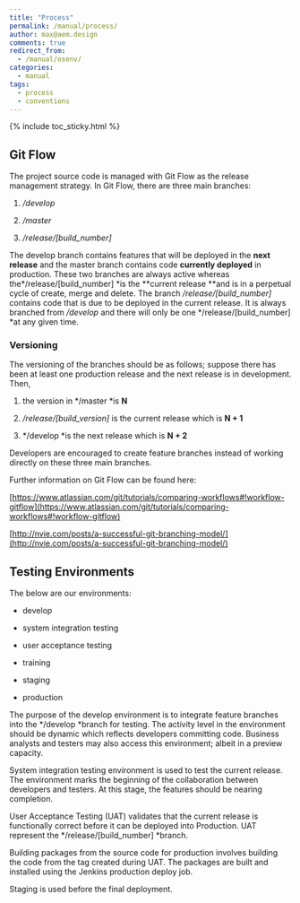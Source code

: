 ```yaml
---
title: "Process"
permalink: /manual/process/
author: max@aem.design
comments: true
redirect_from:
  - /manual/osenv/
categories:
  - manual
tags:
  - process
  - conventions
---
```


{% include toc_sticky.html %}

## Git Flow

The project source code is managed with Git Flow as the release management strategy. In Git Flow, there are three main branches:

1. */develop*

2. */master*

3. */release/[build_number]*

The develop branch contains features that will be deployed in the **next release** and the master branch contains code **currently deployed** in production. These two branches are always active whereas the*/release/[build_number] *is the **current release **and is in a perpetual cycle of create, merge and delete. The branch */release/[build_number]* contains code that is due to be deployed in the current release. It is always branched from */develop* and there will only be one */release/[build_number] *at any given time.

### Versioning

The versioning of the branches should be as follows; suppose there has been at least one production release and the next release is in development. Then,

1. the version in */master *is **N**

2. */release/[build_version]* is the current release which is **N + 1**

3. */develop *is the next release which is **N + 2**

Developers are encouraged to create feature branches instead of working directly on these three main branches.

Further information on Git Flow can be found here:

[https://www.atlassian.com/git/tutorials/comparing-workflows#!workflow-gitflow](https://www.atlassian.com/git/tutorials/comparing-workflows#!workflow-gitflow)

[http://nvie.com/posts/a-successful-git-branching-model/](http://nvie.com/posts/a-successful-git-branching-model/)

## Testing Environments

The below are our environments:

* develop

* system integration testing

* user acceptance testing

* training

* staging

* production

The purpose of the develop environment is to integrate feature branches into the */develop *branch for testing. The activity level in the environment should be dynamic which reflects developers committing code. Business analysts and testers may also access this environment; albeit in a preview capacity.

System integration testing environment is used to test the current release. The environment marks the beginning of the collaboration between developers and testers. At this stage, the features should be nearing completion.

User Acceptance Testing (UAT) validates that the current release is functionally correct before it can be deployed into Production. UAT represent the */release/[build_number] *branch.

Building packages from the source code for production involves building the code from the tag created during UAT. The packages are built and installed using the Jenkins production deploy job.

Staging is used before the final deployment.

